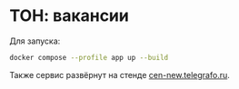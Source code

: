 # ТОН: вакансии

Для запуска:

```sh
docker compose --profile app up --build
```

Также сервис развёрнут на стенде [cen-new.telegrafo.ru](https://cen-new.telegrafo.ru).
